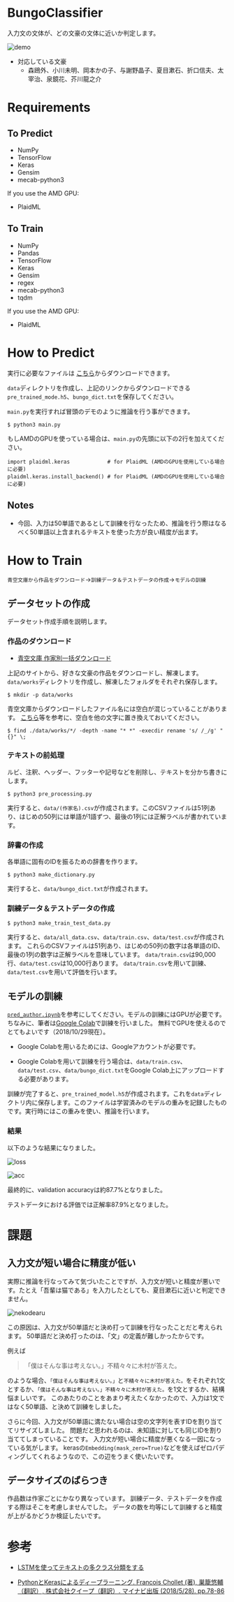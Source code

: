 # BungoClassifier

入力文の文体が、どの文豪の文体に近いか判定します。

![demo](./samples/demo1.gif)

- 対応している文豪
  - 森鴎外、小川未明、岡本かの子、与謝野晶子、夏目漱石、折口信夫、太宰治、泉鏡花、芥川龍之介

# Requirements
## To Predict
- NumPy
- TensorFlow
- Keras
- Gensim
- mecab-python3

If you use the AMD GPU:
- PlaidML

## To Train
- NumPy
- Pandas
- TensorFlow
- Keras
- Gensim
- regex
- mecab-python3
- tqdm

If you use the AMD GPU:
- PlaidML

# How to Predict


実行に必要なファイルは
[こちら](https://drive.google.com/drive/folders/1fdCYkxeKj0u56W8wtB0DeUof0c0SntAV?usp=sharing)からダウンロードできます。

`data`ディレクトリを作成し、上記のリンクからダウンロードできる`pre_trained_mode.h5`、`bungo_dict.txt`を保存してください。

`main.py`を実行すれば冒頭のデモのように推論を行う事ができます。

```
$ python3 main.py
```

もしAMDのGPUを使っている場合は、`main.py`の先頭に以下の2行を加えてください。

```
import plaidml.keras            # for PlaidML (AMDのGPUを使用している場合に必要)
plaidml.keras.install_backend() # for PlaidML (AMDのGPUを使用している場合に必要)
```

## Notes
- 今回、入力は50単語であるとして訓練を行なったため、推論を行う際はなるべく50単語以上含まれるテキストを使った方が良い精度が出ます。

# How to Train
`青空文庫から作品をダウンロード`->`訓練データ＆テストデータの作成`->`モデルの訓練`

## データセットの作成
データセット作成手順を説明します。

### 作品のダウンロード
- [青空文庫 作家別一括ダウンロード](http://keison.sakura.ne.jp/)

上記のサイトから、好きな文豪の作品をダウンロードし、解凍します。`data/works`ディレクトリを作成し、解凍したフォルダをそれぞれ保存します。

```
$ mkdir -p data/works
```

青空文庫からダウンロードしたファイル名には空白が混じっていることがあります。
[こちら](https://qiita.com/JeJeNeNo/items/49ff685332e8f8222de2)等を参考に、空白を他の文字に置き換えておいてください。

```
$ find ./data/works/*/ -depth -name "* *" -execdir rename 's/ /_/g' "{}" \;
```

### テキストの前処理
ルビ、注釈、ヘッダー、フッターや記号などを削除し、テキストを分かち書きにします。

```
$ python3 pre_processing.py
```

実行すると、`data/(作家名).csv`が作成されます。このCSVファイルは51列あり、はじめの50列には単語が1語ずつ、最後の1列には正解ラベルが書かれています。

### 辞書の作成
各単語に固有のIDを振るための辞書を作ります。

```
$ python3 make_dictionary.py
```

実行すると、`data/bungo_dict.txt`が作成されます。

### 訓練データ＆テストデータの作成

```
$ python3 make_train_test_data.py
```

実行すると、`data/all_data.csv`、`data/train.csv`、`data/test.csv`が作成されます。
これらのCSVファイルは51列あり、はじめの50列の数字は各単語のID、最後の1列の数字は正解ラベルを意味しています。
`data/train.csv`は90,000行、`data/test.csv`は10,000行あります。
`data/train.csv`を用いて訓練、`data/test.csv`を用いて評価を行います。


## モデルの訓練
[`pred_author.ipynb`](https://github.com/9sako6/BungoClassifier/blob/master/pred_author.ipynb)を参考にしてください。モデルの訓練にはGPUが必要です。
ちなみに、筆者は[Google Colab](https://colab.research.google.com/)で訓練を行いました。
無料でGPUを使えるのでとてもよいです（2018/10/29現在）。

- Google Colabを用いるためには、Googleアカウントが必要です。

- Google Colabを用いて訓練を行う場合は、`data/train.csv`、`data/test.csv`、`data/bungo_dict.txt`をGoogle Colab上にアップロードする必要があります。


訓練が完了すると、`pre_trained_model.h5`が作成されます。これを`data`ディレクトリ内に保存します。このファイルは学習済みのモデルの重みを記録したものです。実行時にはこの重みを使い、推論を行います。



### 結果
以下のような結果になりました。

![loss](./samples/loss.png)

![acc](./samples/acc.png)


最終的に、validation accuracyは約87.7%となりました。

テストデータにおける評価では正解率87.9%となりました。


# 課題

## 入力文が短い場合に精度が低い
実際に推論を行なってみて気づいたことですが、入力文が短いと精度が悪いです。たとえ「吾輩は猫である」を入力したとしても、夏目漱石に近いと判定できません。

![nekodearu](./samples/problem1.png)

この原因は、入力文が50単語だと決め打って訓練を行なったことだと考えられます。
50単語だと決め打ったのは、「文」の定義が難しかったからです。

例えば

> 「僕はそんな事は考えない。」不精々々に木村が答えた。

のような場合、`「僕はそんな事は考えない。」`と`不精々々に木村が答えた。`をそれぞれ1文とするか、`「僕はそんな事は考えない。」不精々々に木村が答えた。`を1文とするか、結構悩ましいです。
このあたりのことをあまり考えたくなかったので、入力は1文ではなく50単語、と決めて訓練をしました。


さらに今回、入力文が50単語に満たない場合は空の文字列を表すIDを割り当ててリサイズしました。
問題だと思われるのは、未知語に対しても同じIDを割り当ててしまっていることです。
入力文が短い場合に精度が悪くなる一因になっている気がします。
kerasの`Embedding(mask_zero=True)`などを使えばゼロパディングしてくれるようなので、この辺をうまく使いたいです。

## データサイズのばらつき
作品数は作家ごとにかなり異なっています。
訓練データ、テストデータを作成する際はそこを考慮しませんでした。
データの数を均等にして訓練すると精度が上がるかどうか検証したいです。

# 参考
- [LSTMを使ってテキストの多クラス分類をする](https://blog.codingecho.com/2018/03/25/lstm%E3%82%92%E4%BD%BF%E3%81%A3%E3%81%A6%E3%83%86%E3%82%AD%E3%82%B9%E3%83%88%E3%81%AE%E5%A4%9A%E3%82%AF%E3%83%A9%E3%82%B9%E5%88%86%E9%A1%9E%E3%82%92%E3%81%99%E3%82%8B/)

- [PythonとKerasによるディープラーニング. Francois Chollet (著), 巣籠悠輔（翻訳）, 株式会社クイープ（翻訳）. マイナビ出版 (2018/5/28). pp.78-86 ](https://www.amazon.co.jp/Python%E3%81%A8Keras%E3%81%AB%E3%82%88%E3%82%8B%E3%83%87%E3%82%A3%E3%83%BC%E3%83%97%E3%83%A9%E3%83%BC%E3%83%8B%E3%83%B3%E3%82%B0-Francois-Chollet-ebook/dp/B07D498RJK)
